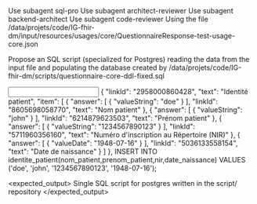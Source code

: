 <subagent>
Use subagent sql-pro
Use subagent architect-reviewer
Use subagent backend-architect
Use subagent code-reviewer
</subagent>

<command>
Using the file /data/projets/code/IG-fhir-dm/input/resources/usages/core/QuestionnaireResponse-test-usage-core.json

Propose an SQL script (specialized for Postgres) reading the data from the input file and populating the database created by /data/projets/code/IG-fhir-dm/scripts/questionnaire-core-ddl-fixed.sql
</command>

<example>
<input type="json">
       {
          "linkId": "2958000860428",
          "text": "Identité patient",
          "item": [
            {
              "answer": [
                {
                  "valueString": "doe"
                }
              ],
              "linkId": "8605698058770",
              "text": "Nom patient"
            },
            {
              "answer": [
                {
                  "valueString": "john"
                }
              ],
              "linkId": "6214879623503",
              "text": "Prénom patient"
            },
            {
              "answer": [
                {
                  "valueString": "1234567890123"
                }
              ],
              "linkId": "5711960356160",
              "text": "Numéro d'inscription au Répertoire (NIR)"
            },
            {
              "answer": [
                {
                  "valueDate": "1948-07-16"
                }
              ],
              "linkId": "5036133558154",
              "text": "Date de naissance"
            }
          ]
        },
</input>
<output type="sql">
INSERT INTO identite_patient(nom_patient,prenom_patient,nir,date_naissance) VALUES ('doe', 'john', '1234567890123', '1948-07-16');
</output>
</example>

<expected_output>
Single SQL script for postgres written in the script/ repository
</expected_output>